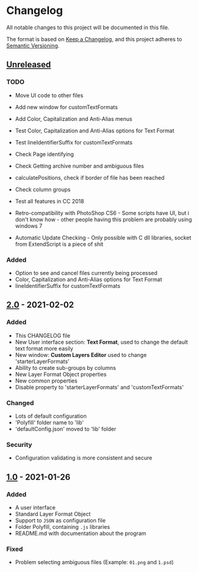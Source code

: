 # Changelog

All notable changes to this project will be documented in this file.

The format is based on [Keep a Changelog](https://keepachangelog.com/en/1.0.0/),
and this project adheres to [Semantic Versioning](https://semver.org/spec/v2.0.0.html).

## [Unreleased]

### TODO

- Move UI code to other files
- Add new window for customTextFormats
- Add Color, Capitalization and Anti-Alias menus
- Test Color, Capitalization and Anti-Alias options for Text Format
- Test lineIdentifierSuffix for customTextFormats

- Check Page identifying
- Check Getting archive number and ambiguous files
- calculatePositions, check if border of file has been reached
- Check column groups

- Test all features in CC 2018
- Retro-compatibility with PhotoShop CS6 - Some scripts have UI, but i don't know how - other people having this problem are probably using windows 7
- Automatic Update Checking - Only possible with C dll libraries, socket from ExtendScript is a piece of shit

### Added

- Option to see and cancel files currently being processed
- Color, Capitalization and Anti-Alias options for Text Format
- lineIdentifierSuffix for customTextFormats

## [2.0] - 2021-02-02

### Added

- This CHANGELOG file
- New User interface section: **Text Format**, used to change the default text format more easily
- New window: **Custom Layers Editor** used to change 'starterLayerFormats'
- Ability to create sub-groups by columns
- New Layer Format Object properties
- New common properties
- Disable property to 'starterLayerFormats' and 'customTextFormats'

### Changed

- Lots of default configuration
- 'Polyfill' folder name to 'lib'
- 'defaultConfig.json' moved to 'lib' folder

### Security

- Configuration validating is more consistent and secure

## [1.0] - 2021-01-26

### Added

- A user interface
- Standard Layer Format Object
- Support to `JSON` as configuration file
- Folder Polyfill, containing `.js` libraries
- README.md with documentation about the program

### Fixed

- Problem selecting ambiguous files (Example: `01.png` and `1.psd`)

[unreleased]: https://github.com/krevlinmen/AutoTypeSetter/compare/v2.0...HEAD
[2.0]: https://github.com/krevlinmen/AutoTypeSetter/compare/v1.0...v2.0
[1.0]: https://github.com/krevlinmen/AutoTypeSetter/releases/tag/v1.0
